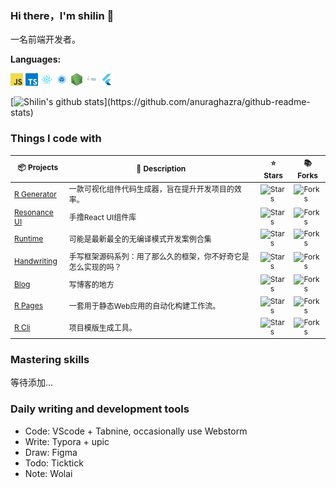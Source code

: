 ### Hi there，I'm shilin 👋

一名前端开发者。

**Languages:**  

<code><img height="20" src="https://github.com/github/explore/blob/main/topics/javascript/javascript.png?raw=true"></code>
<code><img height="20" src="https://github.com/github/explore/blob/main/topics/typescript/typescript.png?raw=true"></code>
<code><img height="20" src="https://github.com/github/explore/blob/main/topics/react/react.png?raw=true"></code>
<code><img height="20" src="https://github.com/github/explore/blob/main/topics/webpack/webpack.png?raw=true"></code>
<code><img height="20" src="https://github.com/github/explore/blob/main/topics/nodejs/nodejs.png?raw=true"></code>
<code><img height="20" src="https://github.com/github/explore/blob/main/topics/java/java.png?raw=true"></code>
<code><img height="20" src="https://github.com/github/explore/blob/main/topics/flutter/flutter.png?raw=true"></code>


[![Shilin's github stats](https://github-readme-stats.vercel.app/api?username=all-resonance&show_icons=true&bg_color=320,323031,84a59d&icon_color=b0c4b1&title_color=eec170&text_color=a2a392&include_all_commits=true")](https://github.com/anuraghazra/github-readme-stats)

### Things I code with

<table style="font-size: 12px">
  <thead align="center">
    <tr>
      <th>📦 Projects</th>
      <th>📃 Description</th>
      <th>⭐ Stars</th>
      <th>📚 Forks</th>
      <!-- <th>🛎 Issues</th> -->
    </tr>
  </thead>

  <tbody>
    <tr>
      <td><a href="https://github.com/r-generator/page">R Generator</a></td>
      <td>一款可视化组件代码生成器，旨在提升开发项目的效率。</td>
      <td><img alt="Stars" src="https://img.shields.io/github/stars/r-generator/page?style=flat-square&labelColor=373f51&color=e07a5f" /></td>
      <td><img alt="Forks" src="https://img.shields.io/github/forks/r-generator/page?style=flat-square&labelColor=373f51&color=e07a5f" /></td>
    </tr>
    <tr>
      <td><a href="https://github.com/all-resonance/resonance-ui">Resonance UI</a></td>
      <td>手撸React UI组件库</td>
      <td><img alt="Stars" src="https://img.shields.io/github/stars/all-resonance/resonance-ui?style=flat-square&labelColor=373f51&color=e07a5f" /></td>
      <td><img alt="Forks" src="https://img.shields.io/github/forks/all-resonance/resonance-ui?style=flat-square&labelColor=373f51&color=e07a5f" /></td>
    </tr>
    <tr>
      <td><a href="https://github.com/all-resonance/runtime">Runtime</a></td>
      <td>可能是最新最全的无编译模式开发案例合集</td>
      <td><img alt="Stars" src="https://img.shields.io/github/stars/all-resonance/runtime?style=flat-square&labelColor=373f51&color=e07a5f" /></td>
      <td><img alt="Forks" src="https://img.shields.io/github/forks/all-resonance/runtime?style=flat-square&labelColor=373f51&color=e07a5f" /></td>
    </tr>
    <tr>
      <td><a href="https://github.com/all-resonance/handwriting">Handwriting</a></td>
      <td>手写框架源码系列：用了那么久的框架，你不好奇它是怎么实现的吗？</td>
      <td><img alt="Stars" src="https://img.shields.io/github/stars/all-resonance/handwriting?style=flat-square&labelColor=373f51&color=e07a5f" /></td>
      <td><img alt="Forks" src="https://img.shields.io/github/forks/all-resonance/handwriting?style=flat-square&labelColor=373f51&color=e07a5f" /></td>
    </tr>
    <tr>
      <td><a href="https://github.com/all-resonance/all-resonance.github.io">Blog</a></td>
      <td>写博客的地方</td>
      <td><img alt="Stars" src="https://img.shields.io/github/stars/all-resonance/all-resonance.github.io?style=flat-square&labelColor=373f51&color=e07a5f" /></td>
      <td><img alt="Forks" src="https://img.shields.io/github/forks/all-resonance/all-resonance.github.io?style=flat-square&labelColor=373f51&color=e07a5f" /></td>
    </tr>
    <tr>
      <td><a href="https://github.com/resonance-cli/r-pages">R Pages</a></td>
      <td>一套用于静态Web应用的自动化构建工作流。</td>
      <td><img alt="Stars" src="https://img.shields.io/github/stars/resonance-cli/r-pages?style=flat-square&labelColor=373f51&color=e07a5f" /></td>
      <td><img alt="Forks" src="https://img.shields.io/github/forks/resonance-cli/r-pages?style=flat-square&labelColor=373f51&color=e07a5f" /></td>
    </tr>
    <tr>
      <td><a href="https://github.com/resonance-cli/r-cli">R Cli</a></td>
      <td>项目模版生成工具。</td>
      <td><img alt="Stars" src="https://img.shields.io/github/stars/resonance-cli/r-cli?style=flat-square&labelColor=373f51&color=e07a5f" /></td>
      <td><img alt="Forks" src="https://img.shields.io/github/forks/resonance-cli/r-cli?style=flat-square&labelColor=373f51&color=e07a5f" /></td>
    </tr>
  </tbody>
</table>


### Mastering skills
等待添加...

### Daily writing and development tools

- Code: VScode + Tabnine, occasionally use Webstorm
- Write: Typora + upic
- Draw: Figma
- Todo: Ticktick
- Note: Wolai

